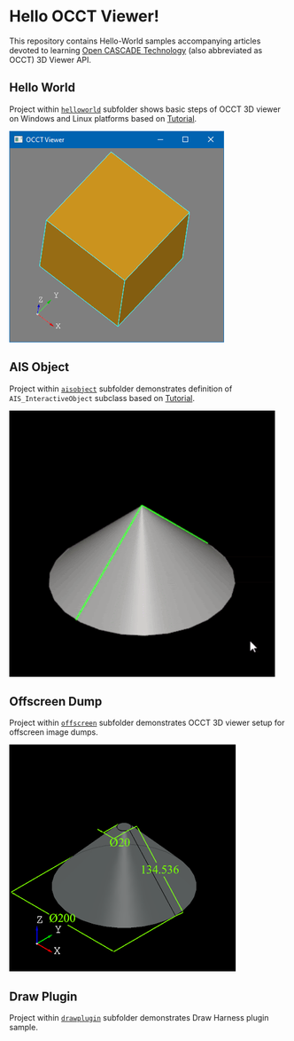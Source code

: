 Hello OCCT Viewer!
==================

This repository contains Hello-World samples accompanying articles devoted to learning [Open CASCADE Technology](https://dev.opencascade.org) (also abbreviated as OCCT) 3D Viewer API.

## Hello World

Project within [`helloworld`](helloworld/) subfolder shows basic steps of OCCT 3D viewer on Windows and Linux platforms
based on [Tutorial](https://unlimited3d.wordpress.com/2021/03/27/occt-minimal-viewer-setup/).

![Hello World screenshot](/images/helloworld.png)

## AIS Object

Project within [`aisobject`](aisobject/) subfolder demonstrates definition of `AIS_InteractiveObject` subclass
based on [Tutorial](https://unlimited3d.wordpress.com/2021/11/16/ais-object-computing-presentation/).

![AIS Object screenshot](/images/aisobject.gif)

## Offscreen Dump

Project within [`offscreen`](offscreen/) subfolder demonstrates OCCT 3D viewer setup for offscreen image dumps.

![Offscreen screenshot](/images/offscreen.png)

## Draw Plugin

Project within [`drawplugin`](drawplugin/) subfolder demonstrates Draw Harness plugin sample.
